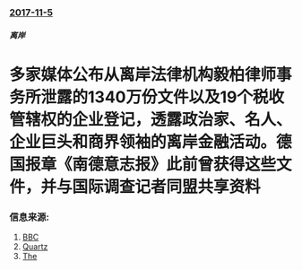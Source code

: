 ### [2017-11-5](/zh/news/2017/11/5/index.md)

##### 离岸
# 多家媒体公布从离岸法律机构毅柏律师事务所泄露的1340万份文件以及19个税收管辖权的企业登记，透露政治家、名人、企业巨头和商界领袖的离岸金融活动。德国报章《南德意志报》此前曾获得这些文件，并与国际调查记者同盟共享资料 




### 信息来源:

1. [BBC](http://www.bbc.com/news/world-41880153)
2. [Quartz](https://qz.com/1120731/paradise-papers-a-guide-to-the-major-revelations/)
3. [The](https://www.nytimes.com/2017/11/05/world/paradise-papers.html)
